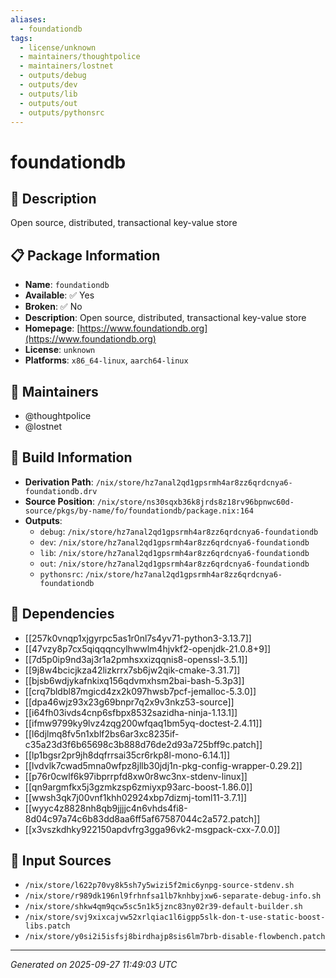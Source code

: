 ```yaml
---
aliases:
  - foundationdb
tags:
  - license/unknown
  - maintainers/thoughtpolice
  - maintainers/lostnet
  - outputs/debug
  - outputs/dev
  - outputs/lib
  - outputs/out
  - outputs/pythonsrc
---
```


# foundationdb

## 📝 Description

Open source, distributed, transactional key-value store

## 📋 Package Information

- **Name**: `foundationdb`
- **Available**: ✅ Yes
- **Broken**: ✅ No
- **Description**: Open source, distributed, transactional key-value store
- **Homepage**: [https://www.foundationdb.org](https://www.foundationdb.org)
- **License**: `unknown`
- **Platforms**: `x86_64-linux`, `aarch64-linux`
## 👥 Maintainers

- @thoughtpolice
- @lostnet


## 🔧 Build Information

- **Derivation Path**: `/nix/store/hz7anal2qd1gpsrmh4ar8zz6qrdcnya6-foundationdb.drv`
- **Source Position**: `/nix/store/ns30sqxb36k8jrds8z18rv96bpnwc60d-source/pkgs/by-name/fo/foundationdb/package.nix:164`
- **Outputs**:
  - `debug`:  `/nix/store/hz7anal2qd1gpsrmh4ar8zz6qrdcnya6-foundationdb`
  - `dev`:  `/nix/store/hz7anal2qd1gpsrmh4ar8zz6qrdcnya6-foundationdb`
  - `lib`:  `/nix/store/hz7anal2qd1gpsrmh4ar8zz6qrdcnya6-foundationdb`
  - `out`:  `/nix/store/hz7anal2qd1gpsrmh4ar8zz6qrdcnya6-foundationdb`
  - `pythonsrc`:  `/nix/store/hz7anal2qd1gpsrmh4ar8zz6qrdcnya6-foundationdb`

## 🔗 Dependencies

- [[257k0vnqp1xjgyrpc5as1r0nl7s4yv71-python3-3.13.7]]
- [[47vzy8p7cx5qiqqqncylhwwlm4hjvkf2-openjdk-21.0.8+9]]
- [[7d5p0ip9nd3aj3r1a2pmhsxxizqqnis8-openssl-3.5.1]]
- [[9j8w4bcicjkza42lizkrrx7sb6jw2qik-cmake-3.31.7]]
- [[bjsb6wdjykafnkixq156qdvmxhsm2bai-bash-5.3p3]]
- [[crq7bldbl87mgicd4zx2k097hwsb7pcf-jemalloc-5.3.0]]
- [[dpa46wjz93x23g69bnpr7q2x9v3nkz53-source]]
- [[i64fh03ivds4cnp6sfbpx8532sazidha-ninja-1.13.1]]
- [[ifmw9799ky9lvz4zqg200wfqaq1bm5yq-doctest-2.4.11]]
- [[l6djlmq8fv5n1xblf2bs6ar3xc8235if-c35a23d3f6b65698c3b888d76de2d93a725bff9c.patch]]
- [[lp1bgsr2pr9jh8dqfrrsai35cr6rkp8l-mono-6.14.1]]
- [[lvdvlk7cwad5mna0wfpz8jllb30jdj1n-pkg-config-wrapper-0.29.2]]
- [[p76r0cwlf6k97ibprrpfd8xw0r8wc3nx-stdenv-linux]]
- [[qn9argmfkx5j3gzmkzsp6zmiyxp93arc-boost-1.86.0]]
- [[wwsh3qk7j00vnf1khh02924xbp7dizmj-toml11-3.7.1]]
- [[wyyc4z8828nh8qb9jjjjc4n6vhds4fi8-8d04c97a74c6b83dd8aa6ff5af67587044c2a572.patch]]
- [[x3vszkdhky922150apdvfrg3gga96vk2-msgpack-cxx-7.0.0]]

## 📁 Input Sources

- `/nix/store/l622p70vy8k5sh7y5wizi5f2mic6ynpg-source-stdenv.sh`
- `/nix/store/r989dk196nl9frhnfsa1lb7knhbyjxw6-separate-debug-info.sh`
- `/nix/store/shkw4qm9qcw5sc5n1k5jznc83ny02r39-default-builder.sh`
- `/nix/store/svj9xixcajvw52xrlqiac1l6igpp5slk-don-t-use-static-boost-libs.patch`
- `/nix/store/y0si2i5isfsj8birdhajp8sis6lm7brb-disable-flowbench.patch`

---
*Generated on 2025-09-27 11:49:03 UTC*

